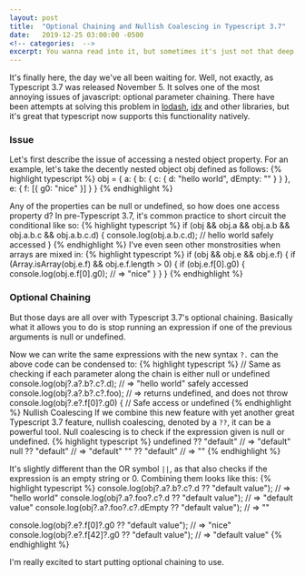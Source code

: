 ```yaml
---
layout: post
title:  "Optional Chaining and Nullish Coalescing in Typescript 3.7"
date:   2019-12-25 03:00:00 -0500
<!-- categories:  -->
excerpt: You wanna read into it, but sometimes it's just not that deep.
---
```

It's finally here, the day we've all been waiting for. Well, not exactly, as Typescript 3.7 was released November 5. It solves one of the most annoying issues of javascript: optional parameter chaining. There have been attempts at solving this problem in [lodash](https://lodash.com/), [idx](https://github.com/facebookincubator/idx) and other libraries, but it's great that typescript now supports this functionality natively.

### Issue
Let's first describe the issue of accessing a nested object property. For an example, let's take the decently nested object obj defined as follows:
{% highlight typescript %}
obj = {
    a: {
        b: {
            c: {
                d: "hello world",
                dEmpty: ""
            }
        }
    },
    e: {
        f: [{ g0: "nice" }]
    }
}
{% endhighlight %}

Any of the properties can be null or undefined, so how does one access property d? In pre-Typescript 3.7, it's common practice to short circuit the conditional like so:
{% highlight typescript %}
if (obj 
    && obj.a 
    && obj.a.b 
    && obj.a.b.c
    && obj.a.b.c.d) {
    console.log(obj.a.b.c.d);  // hello world safely accessed
}
{% endhighlight %}
I've even seen other monstrosities when arrays are mixed in:
{% highlight typescript %}
if (obj && obj.e && obj.e.f) {
    if (Array.isArray(obj.e.f) && obj.e.f.length > 0) {
        if (obj.e.f[0].g0) {
            console.log(obj.e.f[0].g0);  // => "nice"
        }
    }
}
{% endhighlight %}

### Optional Chaining
But those days are all over with Typescript 3.7's optional chaining. Basically what it allows you to do is stop running an expression if one of the previous arguments is null or undefined.

Now we can write the same expressions with the new syntax `?.` can the above code can be condensed to:
{% highlight typescript %}
// Same as checking if each parameter along the chain is either null or undefined
console.log(obj?.a?.b?.c?.d);    // => "hello world" safely accessed
console.log(obj?.a?.b?.c?.foo);  // => returns undefined, and does not throw
console.log(obj?.e?.f[0]?.g0) {  // Safe access or undefined
{% endhighlight %}
Nullish Coalescing
If we combine this new feature with yet another great Typescript 3.7 feature, nullish coalescing, denoted by a `??`, it can be a powerful tool. Null coalescing is to check if the expression given is null or undefined.
{% highlight typescript %}
undefined ?? "default"  // => "default"
null ?? "default"       // => "default"
"" ?? "default"         // => ""
{% endhighlight %}

It's slightly different than the OR symbol `||`, as that also checks if the expression is an empty string or 0. Combining them looks like this:
{% highlight typescript %}
console.log(obj?.a?.b?.c?.d ?? "default value");  // => "hello world"
console.log(obj?.a?.foo?.c?.d ?? "default value");  // => "default value"
console.log(obj?.a?.foo?.c?.dEmpty ?? "default value");  // => ""

console.log(obj?.e?.f[0]?.g0 ?? "default value");  // => "nice"
console.log(obj?.e?.f[42]?.g0 ?? "default value");  // => "default value"
{% endhighlight %}

I'm really excited to start putting optional chaining to use.